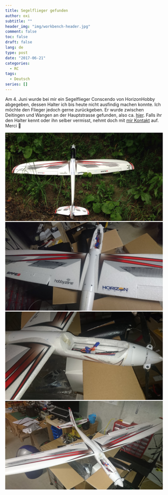```yaml
---
title: Segelflieger gefunden
author: oxi
subtitle: ""
header_img: "img/workbench-header.jpg"
comment: false
toc: false
draft: false
lang: de
type: post
date: "2017-06-21"
categories:
  - RC
tags:
  - Deutsch
series: []
---
```

Am 4. Juni wurde bei mir ein Segelflieger Conscendo von HorizonHobby abgegeben, dessen Halter ich bis heute nicht ausfindig machen konnte. Ich möchte den Flieger jedoch gerne zurückgeben. Er wurde zwischen Deitingen und Wangen an der Hauptstrasse gefunden, also ca.&nbsp;<a href="https://goo.gl/maps/MUfq4FG5xzj" target="_blank" rel="noopener">hier</a>. Falls ihr den Halter kennt oder ihn selber vermisst, nehmt doch mit [mir Kontakt](/about/) auf. Merci 🙂

![Fundstelle](img/WhatsApp-Image-2017-06-04-at-09.18.39.jpeg)
![DSC_1021](img/DSC_1021.jpg)
![DSC_1022](img/DSC_1022.jpg)
![DSC_1023](img/DSC_1023.jpg)
